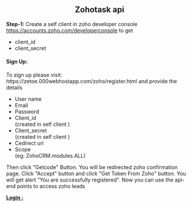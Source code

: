 <h2 align="center">Zohotask api</h2>

<b>Step-1:</b>     Create a self client in zoho developer console https://accounts.zoho.com/developerconsole to get 
<ul>
  <li>client_id</li>
  <li>client_secret</li>
 </ul>
<h4>Sign Up:</h4>
<p> To sign up please visit: https://zetoe.000webhostapp.com/zoho/register.html and provide the details 
  <ul>
   <li>User name</li>
   <li>Email</li>
   <li>Password</li>
   <li>Client_id</li>  (created in self client )
   <li>Client_secret</li>  (created in self client )
   <li>Cedirect uri</li>
   <li>Scope</li>  (eg: ZohoCRM.modules.ALL)
 </ul>
 
<p>Then click "Getcode" Button.  You will be redirected zoho confirmation page. Click "Accept" button and click "Get Token From Zoho" button.
You will get alert "You are successfully registered". Now you can use the api-end points to access zoho leads</p>

<b><u>Login :</u></b>


</p>
